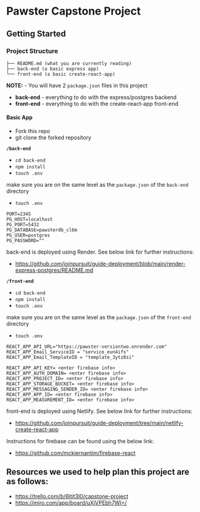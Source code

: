 # Pawster Capstone Project

## Getting Started

### Project Structure

```
├── README.md (what you are currently reading)
├── back-end (a basic express app)
└── front-end (a basic create-react-app)
```

**NOTE:** - You will have 2 `package.json` files in this project

- **back-end** - everything to do with the express/postgres backend
- **front-end** - everything to do with the create-react-app front-end

#### Basic App

- Fork this repo
- git clone the forked repository

**`/back-end`**

- `cd back-end`
- `npm install`
- `touch .env`

make sure you are on the same level as the `package.json` of the `back-end` directory

- `touch .env`

```
PORT=2345
PG_HOST=localhost
PG_PORT=5432
PG_DATABASE=pawsterdb_cl6m
PG_USER=postgres
PG_PASSWORD=""
```

back-end is deployed using Render. See below link for further instructions: 
- https://github.com/joinpursuit/guide-deployment/blob/main/render-express-postgres/README.md


**`/front-end`** 

- `cd back-end`
- `npm install`
- `touch .env`

make sure you are on the same level as the `package.json` of the `front-end` directory

- `touch .env`

```
REACT_APP_API_URL="https://pawster-versiontwo.onrender.com"
REACT_APP_Email_ServiceID = "service_eun4ifs"
REACT_APP_Email_TemplateID = "template_3ytz8si"

REACT_APP_API_KEY= <enter firebase info>
REACT_APP_AUTH_DOMAIN= <enter firebase info>
REACT_APP_PROJECT_ID= <enter firebase info>
REACT_APP_STORAGE_BUCKET= <enter firebase info>
REACT_APP_MESSAGING_SENDER_ID= <enter firebase info>
REACT_APP_APP_ID= <enter firebase info>
REACT_APP_MEASUREMENT_ID= <enter firebase info>
```

front-end is deployed using Netlify. See below link for further instructions: 
- https://github.com/joinpursuit/guide-deployment/tree/main/netlify-create-react-app

Instructions for firebase can be found using the below link:
- https://github.com/mckiernantim/firebase-react


## Resources we used to help plan this project are as follows:
- https://trello.com/b/6Itit3l0/capstone-project
- https://miro.com/app/board/uXjVPEbh7WI=/

